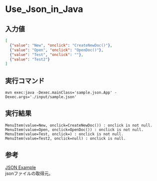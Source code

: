 # Use_Json_in_Java

## 入力値

``` json
[
  {"value": "New", "onclick": "CreateNewDoc()"},
  {"value": "Open", "onclick": "OpenDoc()"},
  {"value": "Test", "onclick": ""},
  {"value": "Test2"}
]
```

## 実行コマンド

```
mvn exec:java -Dexec.mainClass='sample.json.App' -Dexec.args='./input/sample.json'
```

## 実行結果

```
MenuItem(value=New, onclick=CreateNewDoc()) : onclick is not null.
MenuItem(value=Open, onclick=OpenDoc()) : onclick is not null.
MenuItem(value=Test, onclick=) : onclick is not null.
MenuItem(value=Test2, onclick=null) : onclick is null.
```

## 参考

[JSON Example](https://json.org/example.html)  
jsonファイルの取得元。

